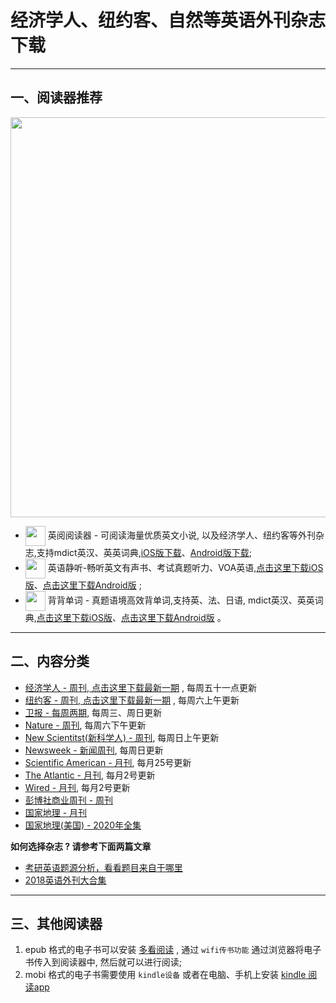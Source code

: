 # 经济学人、纽约客、自然等英语外刊杂志下载
---------------------

## 一、阅读器推荐

<a href="https://ereader.link/?utm_source=github&utm_medium=github&utm_campaign=github" target="_blank">
<img src="https://pic2.zhimg.com/v2-2158f25799daf1cc82b8c88286d58709_1440w.jpg" width="640px"/>
</a>

* <img align="center" src="https://ereader.link/images/ereader.png" width="32px" /> 英阅阅读器 - 可阅读海量优质英文小说, 以及经济学人、纽约客等外刊杂志,支持mdict英汉、英英词典,[iOS版下载](https://apps.apple.com/cn/app/ereader-%E8%8B%B1%E9%98%85%E9%98%85%E8%AF%BB%E5%99%A8/id1558805880)、[Android版下载](https://ereader.link/apps/EReader-For-Android.apk);
* <img align="center" src="http://image.coolapk.com/apk_logo/2021/0626/21/music_icon_new-285755-o_1f9497fmip02h8i1hhfrdj1g8pr-uid-6320765@196x196.png" width="32px" /> 英语静听-畅听英文有声书、考试真题听力、VOA英语,[点击这里下载iOS版](https://apps.apple.com/cn/app/%E8%8B%B1%E8%AF%AD%E9%9D%99%E5%90%AC-%E7%95%85%E5%90%AC%E8%8B%B1%E6%96%87%E6%9C%89%E5%A3%B0%E4%B9%A6-%E7%9C%9F%E9%A2%98%E5%90%AC%E5%8A%9B/id1576665276)、[点击这里下载Android版](https://www.coolapk.com/apk/285755) ;
* <img align="center" src="http://image.coolapk.com/apk_logo/2021/0525/10/app_logo_48_radius404x-285007-o_1f6gmpig8ln3fjo189n1hs41lp1r-uid-6320765@192x192.png" width="32px" /> 背背单词 - 真题语境高效背单词,支持英、法、日语, mdict英汉、英英词典,[点击这里下载iOS版](https://apps.apple.com/cn/app/id1585354395)、[点击这里下载Android版](https://www.coolapk.com/apk/285007) 。

---------------------

## 二、内容分类

* [经济学人 - 周刊, 点击这里下载最新一期](01_economist/te_2021.10.09) , 每周五十一点更新
* [纽约客 - 周刊, 点击这里下载最新一期](02_new_yorker/2021.10.04) , 每周六上午更新
* [卫报 - 每周两期](09_guardian/), 每周三、周日更新
* [Nature - 周刊](03_nature), 每周六下午更新
* [New Scientitst(新科学人) - 周刊](06_new_scientist/), 每周日上午更新
* [Newsweek - 新闻周刊](./08_newsweek), 每周日更新
* [Scientific American - 月刊](07_scientific_american), 每月25号更新
* [The Atlantic - 月刊](04_atlantic), 每月2号更新
* [Wired - 月刊](05_wired), 每月2号更新
* [彭博社商业周刊 - 周刊](./10_bloomberg_businessweek/)
* [国家地理 - 月刊](./11_national_geographic/)
* [国家地理(美国) - 2020年全集](./11_national_geographic/2020/)

**如何选择杂志 ? 请参考下面两篇文章**

* [考研英语题源分析，看看题目来自于哪里](https://zhuanlan.zhihu.com/p/25051680)
* [2018英语外刊大合集](https://zhuanlan.zhihu.com/p/54181221)


-------------------------------------
## 三、其他阅读器

1. epub 格式的电子书可以安装 [多看阅读](https://www.duokan.com/product) ,  通过 `wifi传书功能` 通过浏览器将电子书传入到阅读器中, 然后就可以进行阅读;
2. mobi 格式的电子书需要使用 `kindle设备` 或者在电脑、手机上安装 [kindle 阅读app](https://www.amazon.cn/kindle-dbs/fd/kcp/ref=sv_kinc_0)

